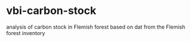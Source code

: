 # vbi-carbon-stock
analysis of carbon stock in Flemish forest based on dat from the Flemish forest inventory
